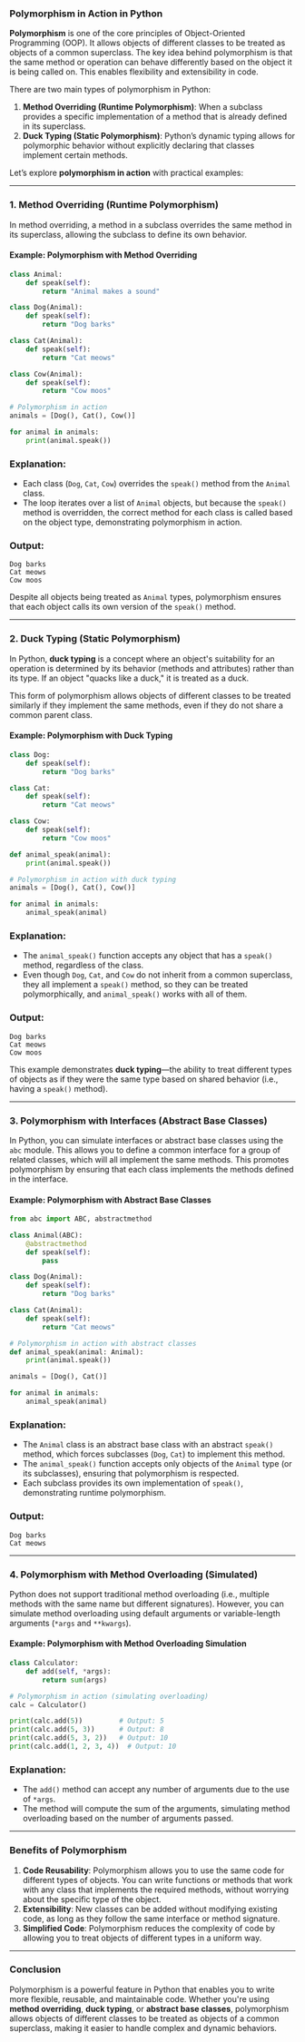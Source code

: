### **Polymorphism in Action in Python**

**Polymorphism** is one of the core principles of Object-Oriented Programming (OOP). It allows objects of different classes to be treated as objects of a common superclass. The key idea behind polymorphism is that the same method or operation can behave differently based on the object it is being called on. This enables flexibility and extensibility in code.

There are two main types of polymorphism in Python:
1. **Method Overriding (Runtime Polymorphism)**: When a subclass provides a specific implementation of a method that is already defined in its superclass.
2. **Duck Typing (Static Polymorphism)**: Python’s dynamic typing allows for polymorphic behavior without explicitly declaring that classes implement certain methods.

Let’s explore **polymorphism in action** with practical examples:

---

### **1. Method Overriding (Runtime Polymorphism)**

In method overriding, a method in a subclass overrides the same method in its superclass, allowing the subclass to define its own behavior. 

#### **Example: Polymorphism with Method Overriding**

```python
class Animal:
    def speak(self):
        return "Animal makes a sound"

class Dog(Animal):
    def speak(self):
        return "Dog barks"

class Cat(Animal):
    def speak(self):
        return "Cat meows"

class Cow(Animal):
    def speak(self):
        return "Cow moos"

# Polymorphism in action
animals = [Dog(), Cat(), Cow()]

for animal in animals:
    print(animal.speak())
```

### **Explanation:**
- Each class (`Dog`, `Cat`, `Cow`) overrides the `speak()` method from the `Animal` class.
- The loop iterates over a list of `Animal` objects, but because the `speak()` method is overridden, the correct method for each class is called based on the object type, demonstrating polymorphism in action.

### **Output:**
```
Dog barks
Cat meows
Cow moos
```

Despite all objects being treated as `Animal` types, polymorphism ensures that each object calls its own version of the `speak()` method.

---

### **2. Duck Typing (Static Polymorphism)**

In Python, **duck typing** is a concept where an object's suitability for an operation is determined by its behavior (methods and attributes) rather than its type. If an object "quacks like a duck," it is treated as a duck.

This form of polymorphism allows objects of different classes to be treated similarly if they implement the same methods, even if they do not share a common parent class.

#### **Example: Polymorphism with Duck Typing**

```python
class Dog:
    def speak(self):
        return "Dog barks"

class Cat:
    def speak(self):
        return "Cat meows"

class Cow:
    def speak(self):
        return "Cow moos"

def animal_speak(animal):
    print(animal.speak())

# Polymorphism in action with duck typing
animals = [Dog(), Cat(), Cow()]

for animal in animals:
    animal_speak(animal)
```

### **Explanation:**
- The `animal_speak()` function accepts any object that has a `speak()` method, regardless of the class.
- Even though `Dog`, `Cat`, and `Cow` do not inherit from a common superclass, they all implement a `speak()` method, so they can be treated polymorphically, and `animal_speak()` works with all of them.

### **Output:**
```
Dog barks
Cat meows
Cow moos
```

This example demonstrates **duck typing**—the ability to treat different types of objects as if they were the same type based on shared behavior (i.e., having a `speak()` method).

---

### **3. Polymorphism with Interfaces (Abstract Base Classes)**

In Python, you can simulate interfaces or abstract base classes using the `abc` module. This allows you to define a common interface for a group of related classes, which will all implement the same methods. This promotes polymorphism by ensuring that each class implements the methods defined in the interface.

#### **Example: Polymorphism with Abstract Base Classes**

```python
from abc import ABC, abstractmethod

class Animal(ABC):
    @abstractmethod
    def speak(self):
        pass

class Dog(Animal):
    def speak(self):
        return "Dog barks"

class Cat(Animal):
    def speak(self):
        return "Cat meows"

# Polymorphism in action with abstract classes
def animal_speak(animal: Animal):
    print(animal.speak())

animals = [Dog(), Cat()]

for animal in animals:
    animal_speak(animal)
```

### **Explanation:**
- The `Animal` class is an abstract base class with an abstract `speak()` method, which forces subclasses (`Dog`, `Cat`) to implement this method.
- The `animal_speak()` function accepts only objects of the `Animal` type (or its subclasses), ensuring that polymorphism is respected.
- Each subclass provides its own implementation of `speak()`, demonstrating runtime polymorphism.

### **Output:**
```
Dog barks
Cat meows
```

---

### **4. Polymorphism with Method Overloading (Simulated)**

Python does not support traditional method overloading (i.e., multiple methods with the same name but different signatures). However, you can simulate method overloading using default arguments or variable-length arguments (`*args` and `**kwargs`).

#### **Example: Polymorphism with Method Overloading Simulation**

```python
class Calculator:
    def add(self, *args):
        return sum(args)

# Polymorphism in action (simulating overloading)
calc = Calculator()

print(calc.add(5))         # Output: 5
print(calc.add(5, 3))      # Output: 8
print(calc.add(5, 3, 2))   # Output: 10
print(calc.add(1, 2, 3, 4))  # Output: 10
```

### **Explanation:**
- The `add()` method can accept any number of arguments due to the use of `*args`.
- The method will compute the sum of the arguments, simulating method overloading based on the number of arguments passed.

---

### **Benefits of Polymorphism**
1. **Code Reusability**: Polymorphism allows you to use the same code for different types of objects. You can write functions or methods that work with any class that implements the required methods, without worrying about the specific type of the object.
2. **Extensibility**: New classes can be added without modifying existing code, as long as they follow the same interface or method signature.
3. **Simplified Code**: Polymorphism reduces the complexity of code by allowing you to treat objects of different types in a uniform way.

---

### **Conclusion**

Polymorphism is a powerful feature in Python that enables you to write more flexible, reusable, and maintainable code. Whether you're using **method overriding**, **duck typing**, or **abstract base classes**, polymorphism allows objects of different classes to be treated as objects of a common superclass, making it easier to handle complex and dynamic behaviors.
